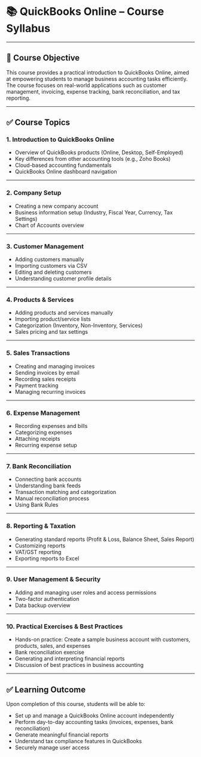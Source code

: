 # 📚 QuickBooks Online – Course Syllabus

---

## 🎯 **Course Objective**

This course provides a practical introduction to QuickBooks Online, aimed at empowering students to manage business accounting tasks efficiently. The course focuses on real-world applications such as customer management, invoicing, expense tracking, bank reconciliation, and tax reporting.

---

## ✅ **Course Topics**

### 1. Introduction to QuickBooks Online

* Overview of QuickBooks products (Online, Desktop, Self-Employed)
* Key differences from other accounting tools (e.g., Zoho Books)
* Cloud-based accounting fundamentals
* QuickBooks Online dashboard navigation

---

### 2. Company Setup

* Creating a new company account
* Business information setup (Industry, Fiscal Year, Currency, Tax Settings)
* Chart of Accounts overview

---

### 3. Customer Management

* Adding customers manually
* Importing customers via CSV
* Editing and deleting customers
* Understanding customer profile details

---

### 4. Products & Services

* Adding products and services manually
* Importing product/service lists
* Categorization (Inventory, Non-Inventory, Services)
* Sales pricing and tax settings

---

### 5. Sales Transactions

* Creating and managing invoices
* Sending invoices by email
* Recording sales receipts
* Payment tracking
* Managing recurring invoices

---

### 6. Expense Management

* Recording expenses and bills
* Categorizing expenses
* Attaching receipts
* Recurring expense setup

---

### 7. Bank Reconciliation

* Connecting bank accounts
* Understanding bank feeds
* Transaction matching and categorization
* Manual reconciliation process
* Using Bank Rules

---

### 8. Reporting & Taxation

* Generating standard reports (Profit & Loss, Balance Sheet, Sales Report)
* Customizing reports
* VAT/GST reporting
* Exporting reports to Excel

---

### 9. User Management & Security

* Adding and managing user roles and access permissions
* Two-factor authentication
* Data backup overview

---

### 10. Practical Exercises & Best Practices

* Hands-on practice: Create a sample business account with customers, products, sales, and expenses
* Bank reconciliation exercise
* Generating and interpreting financial reports
* Discussion of best practices in business accounting

---

## ✅ **Learning Outcome**

Upon completion of this course, students will be able to:

* Set up and manage a QuickBooks Online account independently
* Perform day-to-day accounting tasks (invoices, expenses, bank reconciliation)
* Generate meaningful financial reports
* Understand tax compliance features in QuickBooks
* Securely manage user access

